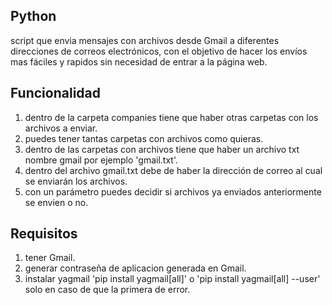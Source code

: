 ## Python
script que envia mensajes con archivos desde Gmail a diferentes direcciones de correos electrónicos, con el objetivo de hacer los envíos mas fáciles y rapidos sin necesidad de entrar a la página web.

## Funcionalidad 
1. dentro de la carpeta companies tiene que haber otras carpetas con los archivos a enviar.
2. puedes tener tantas carpetas con archivos como quieras.
3. dentro de las carpetas con archivos tiene que haber un archivo txt nombre gmail por ejemplo 'gmail.txt'.
4. dentro del archivo gmail.txt debe de haber la dirección de correo al cual se enviarán los archivos.
5. con un parámetro puedes decidir si archivos ya enviados anteriormente se envien o no.

## Requisitos
1. tener Gmail.
2. generar contraseña de aplicacion generada en Gmail.
3. instalar yagmail 'pip install yagmail[all]' o 'pip install yagmail[all] --user' solo en caso de que la primera de error.

